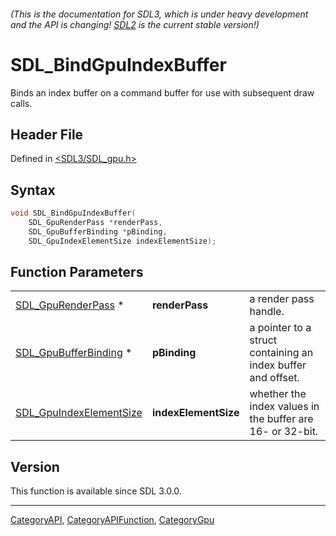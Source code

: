 ###### (This is the documentation for SDL3, which is under heavy development and the API is changing! [SDL2](https://wiki.libsdl.org/SDL2/) is the current stable version!)
# SDL_BindGpuIndexBuffer

Binds an index buffer on a command buffer for use with subsequent draw calls.

## Header File

Defined in [<SDL3/SDL_gpu.h>](https://github.com/libsdl-org/SDL/blob/main/include/SDL3/SDL_gpu.h)

## Syntax

```c
void SDL_BindGpuIndexBuffer(
    SDL_GpuRenderPass *renderPass,
    SDL_GpuBufferBinding *pBinding,
    SDL_GpuIndexElementSize indexElementSize);
```

## Function Parameters

|                                                    |                      |                                                              |
| -------------------------------------------------- | -------------------- | ------------------------------------------------------------ |
| [SDL_GpuRenderPass](SDL_GpuRenderPass) *           | **renderPass**       | a render pass handle.                                        |
| [SDL_GpuBufferBinding](SDL_GpuBufferBinding) *     | **pBinding**         | a pointer to a struct containing an index buffer and offset. |
| [SDL_GpuIndexElementSize](SDL_GpuIndexElementSize) | **indexElementSize** | whether the index values in the buffer are 16- or 32-bit.    |

## Version

This function is available since SDL 3.0.0.

----
[CategoryAPI](CategoryAPI), [CategoryAPIFunction](CategoryAPIFunction), [CategoryGpu](CategoryGpu)

